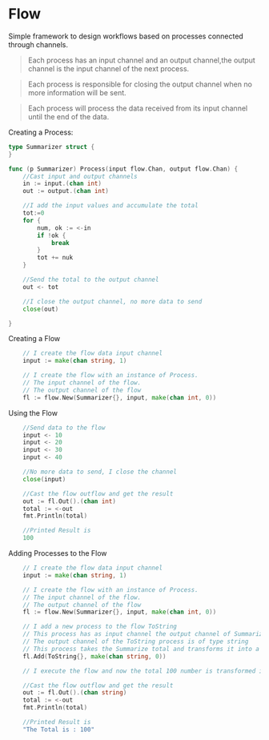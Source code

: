 # Flow

Simple framework to design workflows based on processes connected through channels.

> Each process has an input channel and an output channel,the output channel is the input channel of the next process.

> Each process is responsible for closing the output channel when no more information will be sent.

>  Each process will process the data received from its input channel until the end of the data.

Creating a Process:

```go
type Summarizer struct {
}

func (p Summarizer) Process(input flow.Chan, output flow.Chan) {
    //Cast input and output channels
    in := input.(chan int)
    out := output.(chan int)

    //I add the input values ​​and accumulate the total
    tot:=0
    for {
        num, ok := <-in
        if !ok {
            break
        }
        tot += nuk
    }

    //Send the total to the output channel
    out <- tot

    //I close the output channel, no more data to send
    close(out)

}
```

Creating a Flow

```go
    // I create the flow data input channel
    input := make(chan string, 1)

    // I create the flow with an instance of Process.
    // The input channel of the flow.
    // The output channel of the flow
    fl := flow.New(Summarizer{}, input, make(chan int, 0))

```

Using the Flow

```go
    //Send data to the flow
    input <- 10
    input <- 20
    input <- 30
    input <- 40

    //No more data to send, I close the channel
    close(input)

    //Cast the flow outflow and get the result
    out := fl.Out().(chan int)
    total := <-out
    fmt.Println(total)

    //Printed Result is
    100
```

Adding Processes to the Flow

```go
    // I create the flow data input channel
    input := make(chan string, 1)

    // I create the flow with an instance of Process.
    // The input channel of the flow.
    // The output channel of the flow
    fl := flow.New(Summarizer{}, input, make(chan int, 0))

    // I add a new process to the flow ToString
    // This process has as input channel the output channel of Summarizer
    // The output channel of the ToString process is of type string
    // This process takes the Summarize total and transforms it into a string
    fl.Add(ToString{}, make(chan string, 0))

    // I execute the flow and now the total 100 number is transformed into a string as shown below

    //Cast the flow outflow and get the result
    out := fl.Out().(chan string)
    total := <-out
    fmt.Println(total)

    //Printed Result is
    "The Total is : 100"

```
